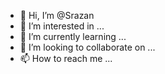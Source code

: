 - 👋 Hi, I’m @Srazan
- 👀 I’m interested in ...
- 🌱 I’m currently learning ...
- 💞️ I’m looking to collaborate on ...
- 📫 How to reach me ...

<!---
Srazan/Srazan is a ✨ special ✨ repository because its `README.md` (this file) appears on your GitHub profile.
You can click the Preview link to take a look at your changes.
--->
